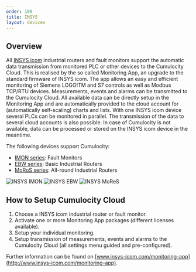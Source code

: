 ```yaml
---
order: 100
title: INSYS
layout: devices
---
```


## Overview

All [INSYS icom](http://www.insys-icom.com/) industrial routers and fault monitors support the automatic data transmission from monitored PLC or other devices to the Cumulocity Cloud. This is realised by the so called Monitoring App, an upgrade to the standard firmware of INSYS icom. The app allows an easy and efficient monitoring of Siemens LOGO!TM and S7 controls as well as Modbus TCP/RTU devices. Measurements, events and alarms can be transmitted to the Cumulocity Cloud. All available data can be directly setup in the Monitoring App and are automatically provided to the cloud account for (automatically self-scaling) charts and lists. With one INSYS icom device several PLCs can be monitored in parallel. The transmission of the data to several cloud accounts is also possible. In case of Cumulocity is not available, data can be processed or stored on the INSYS icom device in the meantime.

The following devices support Cumulocity: 
* [IMON series](http://insys-icom.com/IMON): Fault Monitors
* [EBW series](http://insys-icom.com/EBW): Basic Industrial Routers
* [MoRoS series](http://insys-icom.com/MoRoS): All-round Industrial Routers

<img src="/guides/devices/insys/insys-imon.png" alt="INSYS IMON" style="display: inline;max-width: 25%">
<img src="/guides/devices/insys/insys-ebw.png" alt="INSYS EBW" style="display: inline;max-width: 25%">
<img src="/guides/devices/insys/insys-mores.png" alt="INSYS MoReS" style="display: inline;max-width: 25%">

## How to Setup Cumulocity Cloud

1.	Choose a INSYS icom industrial router or fault monitor.
2.	Activate one or more Monitoring App packages (different licenses available).
3.	Setup your individual monitoring.
4.	Setup transmission of measurements, events and alarms to the Cumulocity Cloud 
(all settings menu guided and pre-configured). 

Further information can be found on [www.insys-icom.com/monitoring-app](http://www.insys-icom.com/monitoring-app).



<!--
## Prerequisites

## Installation and registration

## Using Tixi Devices


## Troubleshooting
-->

